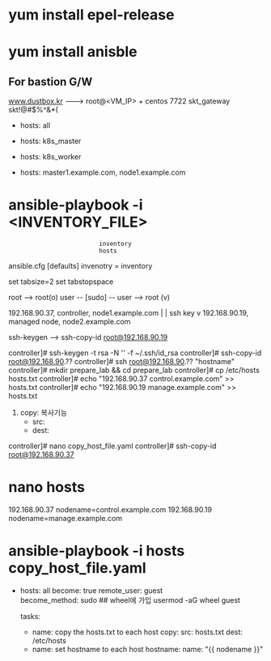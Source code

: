 # yum install epel-release
# yum install anisble 

For bastion G/W
------------------
www.dustbox.kr     ---> root@<VM_IP> + centos
7722
skt_gateway
skt!@#$%^&*(


- hosts: all

- hosts: k8s_master

- hosts: k8s_worker

- hosts: master1.example.com, node1.example.com 

# ansible-playbook -i <INVENTORY_FILE>
                             inventory
                             hosts
ansible.cfg 
[defaults]
invenotry = inventory 


set tabsize=2
set tabstopspace


root --> root(o)
user -- [sudo] -- user --> root (v)

192.168.90.37, controller, node1.example.com
   |
   |  ssh key 
   v
192.168.90.19, managed node, node2.example.com

ssh-keygen --> ssh-copy-id root@192.168.90.19


controller]# ssh-keygen -t rsa -N '' -f ~/.ssh/id_rsa
controller]# ssh-copy-id root@192.168.90.??
controller]# ssh root@192.168.90.?? "hostname"
controller]# mkdir prepare_lab && cd prepare_lab
controller]# cp /etc/hosts hosts.txt
controller]# echo "192.168.90.37 control.example.com" >> hosts.txt
controller]# echo "192.168.90.19 manage.example.com" >> hosts.txt

1. copy: 복사기능 
   - src: <CONTROL>
   - dest: <MANAGE>

controller]# nano copy_host_file.yaml
controller]# ssh-copy-id root@192.168.90.37
# nano hosts
192.168.90.37 nodename=control.example.com
192.168.90.19 nodename=manage.example.com

# ansible-playbook -i hosts copy_host_file.yaml
- hosts: all
  become: true
  remote_user: guest        
  become_method: sudo      ## wheel에 가입 usermod -aG wheel guest 

  tasks:
  - name: copy the hosts.txt to each host
    copy:
      src: hosts.txt
      dest: /etc/hosts
  - name: set hostname to each host
    hostname:
      name: "{{ nodename }}"

